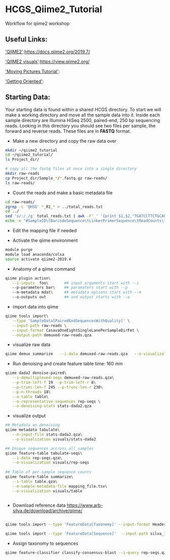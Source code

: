 # HCGS_Qiime2_Tutorial
Workflow for qiime2 workshop

## Useful Links:

['QIIME2'](https://docs.qiime2.org/2019.7/):https://docs.qiime2.org/2019.7/

['QIIME2 visuals'](https://view.qiime2.org/):https://view.qiime2.org/

['Moving Pictures Tutorial'](https://docs.qiime2.org/2019.4/tutorials/moving-pictures/): 

['Getting Oriented'](https://docs.qiime2.org/2019.7/tutorials/overview/#let-s-get-oriented-flowcharts):

## Starting Data:
Your starting data is found within a shared HCGS directory. To start we will make a working directory and move all the sample data into it. Inside each sample directory are Illumina HiSeq 2500, paired-end, 250 bp sequencing reads. Looking in this directory you should see two files per sample, the forward and reverse reads. These files are in **FASTQ** format.

* Make a new directory and copy the raw data over

```bash
mkdir ~/qiime2_tutorial
cd ~/qiime2_tutorial/
ls Project_dir/ 

# copy all the fastq files at once into a single directory
mkdir raw-reads
cp Project_dir/Sample_*/*.fastq.gz raw-reads/
ls raw-reads/
```


* Count the reads and make a basic metadata file
```bash
cd raw-reads/
zgrep -c '@HSQ' *_R1_* > ../total_reads.txt
cd ../
sed 's/:/_/g' total_reads.txt | awk -F'_' '{print $1,$2,"TGATCCTTCTGCAGGTTCACCTAC",$6,$1}' | sed 's/ /\t/g' > mapping_file.tsv
echo -e "#SampleID\tBarcodeSequence\tLinkerPrimerSequence\tReadCounts\tDescription" | cat - mapping_file.tsv > temp && mv temp mapping_file.tsv
```

* Edit the mapping file if needed


* Activate the qiime environment

```bash
module purge
module load anaconda/colsa
source activate qiime2-2019.4
```

* Anatomy of a qiime command
```bash
qiime plugin action\
   --i-inputs  foo\       ## input arguments start with --i
   --p-parameters bar\    ## paramaters start with --p
   --m-metadata mdat\     ## metadata options start with --m
   --o-outputs out        ## and output starts with --o

```

* import data into qiime

```bash
qiime tools import\
   --type 'SampleData[PairedEndSequencesWithQuality]' \
   --input-path raw-reads \
   --input-format CasavaOneEightSingleLanePerSampleDirFmt \
   --output-path demuxed-raw-reads.qza
```

* visualize raw data
```bash
qiime demux summarize   --i-data demuxed-raw-reads.qza   --o-visualization visuals/demuxed-raw-reads
```

* Run denoising and create feature table
time: 160 min

```bash
qiime dada2 denoise-paired\
   --i-demultiplexed-seqs demuxed-raw-reads.qza\
   --p-trim-left-f 19 --p-trim-left-r 8\
   --p-trunc-len-f 245 --p-trunc-len-r 230\
   --p-n-threads 18\
   --o-table table\
   --o-representative-sequences rep-seqs \
   --o-denoising-stats stats-dada2.qza
   ```

* visualize output

```bash
## Metadata on denoising
qiime metadata tabulate\
   --m-input-file stats-dada2.qza\
   --o-visualization visuals/stats-dada2

## Unique sequences accross all samples
qiime feature-table tabulate-seqs\
   --i-data rep-seqs.qza\
   --o-visualization visuals/rep-seqs
   
## Table of per-sample sequence counts
qiime feature-table summarize\
   --i-table table.qza\
   --m-sample-metadata-file mapping_file.tsv\
   --o-visualization visuals/table
   
 ```
 
* Download reference data
https://www.arb-silva.de/download/archive/qiime/

```bash

qiime tools import --type 'FeatureData[Taxonomy]' --input-format HeaderlessTSVTaxonomyFormat --input-path majority_taxonomy_7_levels.txt --output-path qiime-ref-taxonomy_99

qiime tools import --type 'FeatureData[Sequence]'  --input-path silva_132_99_16S.fna --output-path reference-seqs

```

* Assign taxonomy to sequences

```bash
qiime feature-classifier classify-consensus-blast --i-query rep-seqs.qza --i-reference-taxonomy reference_database/qiime-ref-taxonomy_99.qza --i-reference-reads reference_database/reference-seqs.qza --o-classification classification_blast.qza --p-perc-identity 0.8 --p-maxaccepts 1
```

